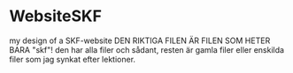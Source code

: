 # WebsiteSKF
my design of a SKF-website
DEN RIKTIGA FILEN ÄR FILEN SOM HETER BARA "skf"! den har alla filer och sådant,
resten är gamla filer eller enskilda filer som jag synkat efter lektioner. 
